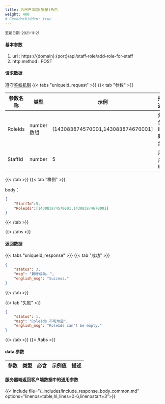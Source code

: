 ```yaml
---
title: 为用户添加(批量)角色
weight: 400
# GeekdocHidden: true
---
```


<small>更新日期: 2021-11-21</small>

#### 基本参数
1. url : https://{domain}:{port}/api/staff-role/add-role-for-staff
2. http method : POST

#### 请求数据
遵守[鉴权机制](/auth/)
{{< tabs "uniqueid_request" >}}
{{< tab "参数" >}} 

|  参数名称   |  类型 |  示例 |  描述 |
|  ----  | ----  | ----  | ----  |
|  RoleIds  | number数组  | [143083874570001,143083874670001]  | 角色ID数组 |
|  StaffId  | number  |  5 | 用户ID |

{{< /tab >}}
{{< tab "样例" >}}



body： 

```json
{
    "StaffId":5,
    "RoleIds":[143083874570001,143083874670001]
}
```
{{< /tab >}}

{{< /tabs >}}


#### 返回数据


{{< tabs "uniqueid_response" >}}
{{< tab "成功" >}} 
```json
{
    "status": 3,
    "msg": "新增成功。",
    "english_msg": "Success."
}
```   
{{< /tab >}}

{{< tab "失败" >}}
```json
{
    "status": 1,
    "msg": "RoleIds 不可为空",
    "english_msg": "RoleIds can't be empty."
}
```
{{< /tab >}}
{{< /tabs >}}
#### data 参数

|  参数   |  类型 |  必含 |  示例值 |  描述 |
|  ----  | ----  | ----  | ----  |----  |



<!-- #### 向服务器端发送数据中的通用参数 -->
<!-- {{< include file="/_includes/include_request_body_common.md"  options="linenos=table,hl_lines=0-6,linenostart=3">}} -->

#### 服务器端返回客户端数据中的通用参数

{{< include file="/_includes/include_response_body_common.md"  options="linenos=table,hl_lines=0-6,linenostart=3">}}
